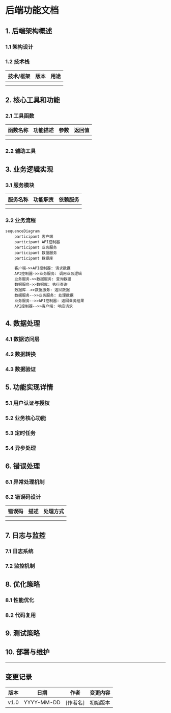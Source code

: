 # 后端功能文档

## 1. 后端架构概述

### 1.1 架构设计
<!-- 描述后端架构设计和分层结构 -->

### 1.2 技术栈
<!-- 详细说明使用的技术栈、框架和库 -->

| 技术/框架 | 版本 | 用途 |
|----------|------|------|
|  |  |  |
|  |  |  |

## 2. 核心工具和功能

### 2.1 工具函数
<!-- 列出核心工具函数及其功能 -->

| 函数名称 | 功能描述 | 参数 | 返回值 |
|---------|---------|------|--------|
|  |  |  |  |
|  |  |  |  |

### 2.2 辅助工具
<!-- 描述辅助工具和功能 -->

## 3. 业务逻辑实现

### 3.1 服务模块
<!-- 描述核心服务模块 -->

| 服务名称 | 功能职责 | 依赖服务 |
|---------|---------|---------|
|  |  |  |
|  |  |  |

### 3.2 业务流程
<!-- 描述主要业务流程的实现 -->

```mermaid
sequenceDiagram
    participant 客户端
    participant API控制器
    participant 业务服务
    participant 数据服务
    participant 数据库
    
    客户端->>API控制器: 请求数据
    API控制器->>业务服务: 调用业务逻辑
    业务服务->>数据服务: 查询数据
    数据服务->>数据库: 执行查询
    数据库-->>数据服务: 返回数据
    数据服务-->>业务服务: 处理数据
    业务服务-->>API控制器: 返回业务结果
    API控制器-->>客户端: 响应请求
```

## 4. 数据处理

### 4.1 数据访问层
<!-- 描述数据访问层的实现 -->

### 4.2 数据转换
<!-- 描述数据转换和映射逻辑 -->

### 4.3 数据验证
<!-- 描述数据验证和处理机制 -->

## 5. 功能实现详情

### 5.1 用户认证与授权
<!-- 描述用户认证和授权机制 -->

### 5.2 业务核心功能
<!-- 详细描述核心业务功能的实现 -->

### 5.3 定时任务
<!-- 描述定时任务和计划任务的实现 -->

### 5.4 异步处理
<!-- 描述异步处理机制 -->

## 6. 错误处理

### 6.1 异常处理机制
<!-- 描述异常处理机制 -->

### 6.2 错误码设计
<!-- 描述错误码的设计和使用 -->

| 错误码 | 描述 | 处理方式 |
|--------|------|---------|
|  |  |  |
|  |  |  |

## 7. 日志与监控

### 7.1 日志系统
<!-- 描述日志系统的实现 -->

### 7.2 监控机制
<!-- 描述系统监控机制 -->

## 8. 优化策略

### 8.1 性能优化
<!-- 描述性能优化策略 -->

### 8.2 代码复用
<!-- 描述代码复用和模块化策略 -->

## 9. 测试策略

<!-- 描述后端测试策略 -->

## 10. 部署与维护

<!-- 描述后端部署和维护方案 -->

---

## 变更记录

| 版本 | 日期 | 作者 | 变更内容 |
|------|------|------|---------|
| v1.0 | YYYY-MM-DD | [作者名] | 初始版本 |
